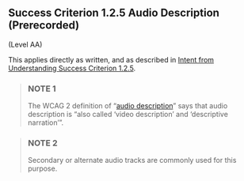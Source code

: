 ## Success Criterion 1.2.5 Audio Description (Prerecorded)

(Level AA)

This applies directly as written, and as described in [Intent from Understanding Success Criterion 1.2.5](https://www.w3.org/WAI/WCAG22/Understanding/audio-description-prerecorded#intent).

> ### NOTE 1
> The WCAG 2 definition of “[audio description](https://www.w3.org/TR/WCAG22/#dfn-audio-descriptions)” says that audio description is “also called ‘video description’ and ‘descriptive narration’”.

> ### NOTE 2
> Secondary or alternate audio tracks are commonly used for this purpose.
